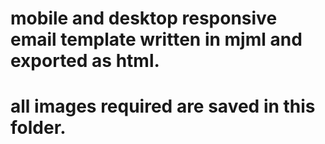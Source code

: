 # mobile and desktop responsive email template written in mjml and exported as html.
# all images required are saved in this folder.
